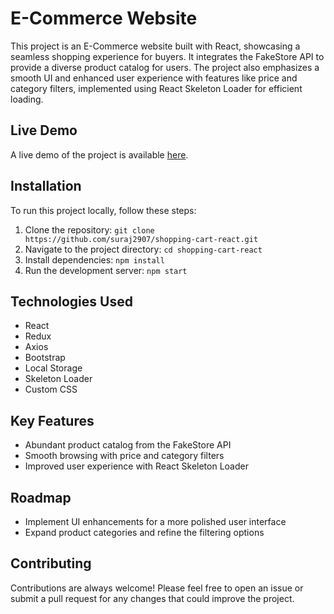 # E-Commerce Website

This project is an E-Commerce website built with React, showcasing a seamless shopping experience for buyers. It integrates the FakeStore API to provide a diverse product catalog for users. The project also emphasizes a smooth UI and enhanced user experience with features like price and category filters, implemented using React Skeleton Loader for efficient loading.


## Live Demo

A live demo of the project is available [here](https://e-commerce-sj.netlify.app/signup).

## Installation

To run this project locally, follow these steps:

1. Clone the repository: `git clone https://github.com/suraj2907/shopping-cart-react.git`
2. Navigate to the project directory: `cd shopping-cart-react`
3. Install dependencies: `npm install`
4. Run the development server: `npm start`

## Technologies Used

- React
- Redux
- Axios
- Bootstrap
- Local Storage
- Skeleton Loader
- Custom CSS

## Key Features

- Abundant product catalog from the FakeStore API
- Smooth browsing with price and category filters
- Improved user experience with React Skeleton Loader

## Roadmap

- Implement UI enhancements for a more polished user interface
- Expand product categories and refine the filtering options

## Contributing

Contributions are always welcome! Please feel free to open an issue or submit a pull request for any changes that could improve the project.



